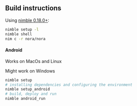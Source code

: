 ## Build instructions

Using [nimble 0.18.0+](https://github.com/nim-lang/nimble/releases):

```sh
nimble setup -l
nimble shell
nim c -r nora/nora
```

#### Android
Works on MacOs and Linux

Might work on Windows

```sh
nimble setup
# installing dependencies and configuring the environment
nimble setup_android
# build, deploy and run
nimble android_run
```
